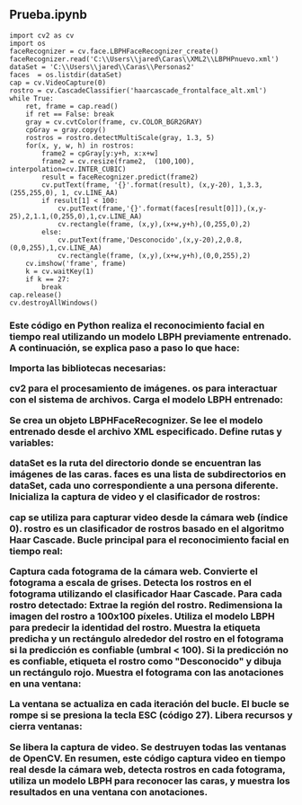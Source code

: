 ## Prueba.ipynb

~~~
import cv2 as cv
import os 
faceRecognizer = cv.face.LBPHFaceRecognizer_create()
faceRecognizer.read('C:\\Users\\jared\Caras\\XML2\\LBPHPnuevo.xml')
dataSet = 'C:\\Users\\jared\\Caras\\Personas2'
faces  = os.listdir(dataSet)
cap = cv.VideoCapture(0)
rostro = cv.CascadeClassifier('haarcascade_frontalface_alt.xml')
while True:
    ret, frame = cap.read()
    if ret == False: break
    gray = cv.cvtColor(frame, cv.COLOR_BGR2GRAY)
    cpGray = gray.copy()
    rostros = rostro.detectMultiScale(gray, 1.3, 5)
    for(x, y, w, h) in rostros:
        frame2 = cpGray[y:y+h, x:x+w]
        frame2 = cv.resize(frame2,  (100,100), interpolation=cv.INTER_CUBIC)
        result = faceRecognizer.predict(frame2)
        cv.putText(frame, '{}'.format(result), (x,y-20), 1,3.3, (255,255,0), 1, cv.LINE_AA)
        if result[1] < 100:
            cv.putText(frame,'{}'.format(faces[result[0]]),(x,y-25),2,1.1,(0,255,0),1,cv.LINE_AA)
            cv.rectangle(frame, (x,y),(x+w,y+h),(0,255,0),2)
        else:
            cv.putText(frame,'Desconocido',(x,y-20),2,0.8,(0,0,255),1,cv.LINE_AA)
            cv.rectangle(frame, (x,y),(x+w,y+h),(0,0,255),2) 
    cv.imshow('frame', frame)
    k = cv.waitKey(1)
    if k == 27:
        break
cap.release()
cv.destroyAllWindows()
~~~

<h3>Este código en Python realiza el reconocimiento facial en tiempo real utilizando un modelo LBPH previamente entrenado. A continuación, se explica paso a paso lo que hace:

Importa las bibliotecas necesarias:

cv2 para el procesamiento de imágenes.
os para interactuar con el sistema de archivos.
Carga el modelo LBPH entrenado:

Se crea un objeto LBPHFaceRecognizer.
Se lee el modelo entrenado desde el archivo XML especificado.
Define rutas y variables:

dataSet es la ruta del directorio donde se encuentran las imágenes de las caras.
faces es una lista de subdirectorios en dataSet, cada uno correspondiente a una persona diferente.
Inicializa la captura de video y el clasificador de rostros:

cap se utiliza para capturar video desde la cámara web (índice 0).
rostro es un clasificador de rostros basado en el algoritmo Haar Cascade.
Bucle principal para el reconocimiento facial en tiempo real:

Captura cada fotograma de la cámara web.
Convierte el fotograma a escala de grises.
Detecta los rostros en el fotograma utilizando el clasificador Haar Cascade.
Para cada rostro detectado:
Extrae la región del rostro.
Redimensiona la imagen del rostro a 100x100 píxeles.
Utiliza el modelo LBPH para predecir la identidad del rostro.
Muestra la etiqueta predicha y un rectángulo alrededor del rostro en el fotograma si la predicción es confiable (umbral < 100).
Si la predicción no es confiable, etiqueta el rostro como "Desconocido" y dibuja un rectángulo rojo.
Muestra el fotograma con las anotaciones en una ventana:

La ventana se actualiza en cada iteración del bucle.
El bucle se rompe si se presiona la tecla ESC (código 27).
Libera recursos y cierra ventanas:

Se libera la captura de video.
Se destruyen todas las ventanas de OpenCV.
En resumen, este código captura video en tiempo real desde la cámara web, detecta rostros en cada fotograma, utiliza un modelo LBPH para reconocer las caras, y muestra los resultados en una ventana con anotaciones.</h3>
